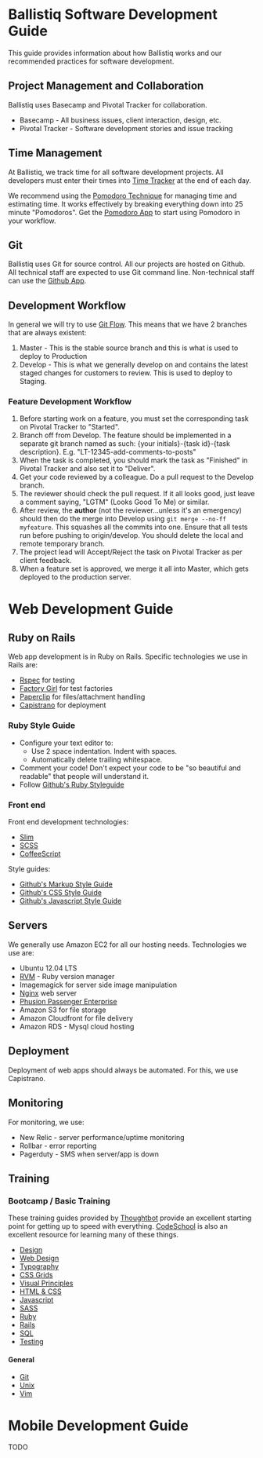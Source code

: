 # Ballistiq  Software Development Guide

This guide provides information about how Ballistiq works and our recommended practices for software development.

## Project Management and Collaboration

Ballistiq uses Basecamp and Pivotal Tracker for collaboration.

* Basecamp - All business issues, client interaction, design, etc.
* Pivotal Tracker - Software development stories and issue tracking

## Time Management

At Ballistiq, we track time for all software development projects. All developers must enter their times into [Time Tracker](http://time.ballistiq.com) at the end of each day.

We recommend using the [Pomodoro Technique](http://www.pomodorotechnique.com/) for managing time and estimating time. It works effectively by breaking everything down into 25 minute "Pomodoros". Get the [Pomodoro App](http://www.pomodoroapp.com/) to start using Pomodoro in your workflow.

## Git
Ballistiq uses Git for source control. All our projects are hosted on Github. All technical staff are expected to use Git command line. Non-technical staff can use the [Github App](http://mac.github.com/).

## Development Workflow

In general we will try to use [Git Flow](http://nvie.com/posts/a-successful-git-branching-model/). This means that we have 2 branches that are always existent:

1. Master - This is the stable source branch and this is what is used to deploy to Production
2. Develop - This is what we generally develop on and contains the latest staged changes for customers to review. This is used to deploy to Staging.

### Feature Development Workflow

1. Before starting work on a feature, you must set the corresponding task on Pivotal Tracker to "Started".
2. Branch off from Develop. The feature should be implemented in a separate git branch named as such: {your initials}-{task id}-{task description}. E.g. "LT-12345-add-comments-to-posts"
3. When the task is completed, you should mark the task as "Finished" in Pivotal Tracker and also set it to "Deliver".
4. Get your code reviewed by a colleague. Do a pull request to the Develop branch.
5. The reviewer should check the pull request. If it all looks good, just leave a comment saying, "LGTM" (Looks Good To Me) or similar.
6. After review, the **author** (not the reviewer…unless it's an emergency) should then do the merge into Develop using `git merge --no-ff myfeature`. This squashes all the commits into one. Ensure that all tests run before pushing to origin/develop. You should delete the local and remote temporary branch.
7. The project lead will Accept/Reject the task on Pivotal Tracker as per client feedback.
8. When a feature set is approved, we merge it all into Master, which gets deployed to the production server.

# Web Development Guide

## Ruby on Rails

Web app development is in Ruby on Rails. Specific technologies we use in Rails are:

* [Rspec](https://github.com/rspec/rspec-rails) for testing
* [Factory Girl](https://github.com/thoughtbot/factory_girl) for test factories
* [Paperclip](https://github.com/thoughtbot/paperclip) for files/attachment handling
* [Capistrano](https://github.com/capistrano/capistrano) for deployment


### Ruby Style Guide

* Configure your text editor to:
  * Use 2 space indentation. Indent with spaces.
  * Automatically delete trailing whitespace.
* Comment your code! Don't expect your code to be "so beautiful and readable" that people will understand it.
* Follow [Github's Ruby Styleguide](https://github.com/styleguide/ruby)

### Front end
Front end development technologies:

* [Slim](http://slim-lang.com/)
* [SCSS](http://sass-lang.com/)
* [CoffeeScript](http://coffeescript.org/)

Style guides:

* [Github's Markup Style Guide](https://github.com/styleguide/templates)
* [Github's CSS Style Guide](https://github.com/styleguide/css)
* [Github's Javascript Style Guide](https://github.com/styleguide/javascript)

## Servers

We generally use Amazon EC2 for all our hosting needs. Technologies we use are:

* Ubuntu 12.04 LTS
* [RVM](https://rvm.io/) - Ruby version manager
* Imagemagick for server side image manipulation
* [Nginx](http://nginx.org/en/) web server
* [Phusion Passenger Enterprise](https://www.phusionpassenger.com/)
* Amazon S3 for file storage
* Amazon Cloudfront for file delivery
* Amazon RDS - Mysql cloud hosting

## Deployment

Deployment of web apps should always be automated. For this, we use Capistrano.

## Monitoring

For monitoring, we use:
* New Relic - server performance/uptime monitoring
* Rollbar - error reporting
* Pagerduty - SMS when server/app is down

## Training

### Bootcamp / Basic Training

These training guides provided by [Thoughtbot](https://learn.thoughtbot.com) provide an excellent starting point for getting up to speed with everything. [CodeSchool](http://www.codeschool.com/) is also an excellent resource for learning many of these things.

* [Design](https://learn.thoughtbot.com/design)
* [Web Design](https://learn.thoughtbot.com/web+design)
* [Typography](https://learn.thoughtbot.com/typography)
* [CSS Grids](https://learn.thoughtbot.com/grids)
* [Visual Principles](https://learn.thoughtbot.com/visual-principles)
* [HTML & CSS](https://learn.thoughtbot.com/html-css)
* [Javascript](https://learn.thoughtbot.com/javascript)
* [SASS](https://learn.thoughtbot.com/sass)
* [Ruby](https://learn.thoughtbot.com/ruby)
* [Rails](https://learn.thoughtbot.com/rails)
* [SQL](https://learn.thoughtbot.com/sql)
* [Testing](https://learn.thoughtbot.com/test-driven+development)

#### General

* [Git](https://learn.thoughtbot.com/git)
* [Unix](https://learn.thoughtbot.com/unix)
* [Vim](https://learn.thoughtbot.com/vim)

# Mobile Development Guide

TODO
